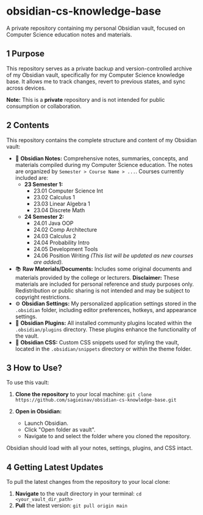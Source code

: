 # obsidian-cs-knowledge-base
A private repository containing my personal Obsidian vault, focused on Computer Science education notes and materials.
## 1 Purpose
This repository serves as a private backup and version-controlled archive of my Obsidian vault, specifically for my Computer Science knowledge base. It allows me to track changes, revert to previous states, and sync across devices.

**Note:** This is a **private** repository and is not intended for public consumption or collaboration.
## 2 Contents

This repository contains the complete structure and content of my Obsidian vault:

-   📄 **Obsidian Notes:** Comprehensive notes, summaries, concepts, and materials compiled during my Computer Science education. The notes are organized by `Semester > Course Name > ...`. Courses currently included are:
    -   **23 Semester 1:**
        -   23.01 Computer Science Int
        -   23.02 Calculus 1
        -   23.03 Linear Algebra 1
        -   23.04 Discrete Math
    -   **24 Semester 2:**
        -   24.01 Java OOP
        -   24.02 Comp Architecture
        -   24.03 Calculus 2
        -   24.04 Probability Intro
        -   24.05 Development Tools
        -   24.06 Position Writing
    *(This list will be updated as new courses are added).*
-   📚 **Raw Materials/Documents:** Includes some original documents and materials provided by the college or lecturers. **Disclaimer:** These materials are included for personal reference and study purposes only. Redistribution or public sharing is not intended and may be subject to copyright restrictions.
-   ⚙️ **Obsidian Settings:** My personalized application settings stored in the `.obsidian` folder, including editor preferences, hotkeys, and appearance settings.
-   🔌 **Obsidian Plugins:** All installed community plugins located within the `.obsidian/plugins` directory. These plugins enhance the functionality of the vault.
-   🎨 **Obsidian CSS:** Custom CSS snippets used for styling the vault, located in the `.obsidian/snippets` directory or within the theme folder.

## 3 How to Use?
To use this vault:
1.  **Clone the repository** to your local machine:
    `git clone https://github.com/sagieinav/obsidian-cs-knowledge-base.git`

2.  **Open in Obsidian:**
	-   Launch Obsidian.
	-   Click "Open folder as vault".
	-   Navigate to and select the folder where you cloned the repository.

Obsidian should load with all your notes, settings, plugins, and CSS intact.
## 4 Getting Latest Updates
To pull the latest changes from the repository to your local clone:

1. **Navigate** to the vault directory in your terminal:
   `cd <your_vault_dir_path>`
2. **Pull** the latest version:
   `git pull origin main`
